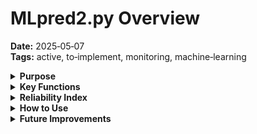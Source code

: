 # MLpred2.py Overview

**Date:** 2025‑05‑07  
**Tags:** active, to‑implement, monitoring, machine‑learning

<details>
<summary><strong>Purpose</strong></summary>

This script automates end‑to‑end forecasting of thermal comfort indices for three zones (salotto, camera, bagno) in a smart home. It:

- Extracts raw sensor & environmental data from Google Sheets  
- Preprocesses and aggregates features (internal/external temperature, humidity, energy, device states, etc.)  
- Trains a RandomForest model per zone  
- Predicts comfort indices 12 hours ahead  
- Logs results, writes outputs back to Google Sheets, and sends Telegram alerts  
- Monitors forecast errors and triggers retraining when performance degrades  

</details>

<details>
<summary><strong>Key Functions</strong></summary>

1. **carica_fogli()**: Connects to Google Sheets, loads or creates worksheets  
2. **get_codici_utili()**: Reads legenda to select feature columns dynamically  
3. **carica_dati()**: Converts raw values, timestamp indexing, cleans and filters features  
4. **ottimizza_random_forest()**: Hyperparameter grid‑search (n_estimators, max_depth)  
5. **train_and_predict()**: Aggregates last N samples, predicts comfort index, computes MAE/RMSE, alerts  
6. **deve_riaddestrare()**: Checks time‑based and error‑threshold conditions for retraining  
7. **riaddestra_modelli()**: Retrains and caches models for each zone  
8. **scrivi_output() / scrivi_preml2()**: Writes forecasts and error logs back to Sheets  
9. **pulisci_preml2()**: Trims historical error log sheet for performance  

</details>

<details>
<summary><strong>Reliability Index</strong></summary>

| Aspect                    | Status                                     |
|---------------------------|--------------------------------------------|
| Pipeline robustness       | ★★★★☆ (automated extraction → prediction)  |
| Logging & monitoring      | ★★★★★ (INFO/ERROR logs + Telegram alerts)  |
| Retraining mechanism      | ★★★★☆ (time & error‑based)                 |
| Feature coverage          | ★★★★☆ (60+ dynamic signals)                |
| Over‑fit risk             | ★★★☆☆ (batch RF shows MAE≈0 on training)    |

Overall: **Production‑ready** for monitoring & alerting. **Caution** if used for autonomous control.

</details>

<details>
<summary><strong>How to Use</strong></summary>

1. Set your credentials JSON at `CREDS_PATH` and ensure Sheets exist.  
2. Adjust config at top (error thresholds, window size, retrain frequency).  
3. Grant execution rights: `chmod +x MLpred2.py`.  
4. Run manually or schedule via cron (e.g., hourly).  
5. Review `ML_output` and `preML2` sheets for forecasts & error history.  
6. Monitor `mlpred2.log` / `mlpred2.error.log` for diagnostics.  

</details>

<details>
<summary><strong>Future Improvements</strong></summary>

- **Online learning**: replace batch RF with a `.partial_fit`‑capable regressor (SGD, PassiveAggressive) for real‑time updates  
- **Advanced features**: add rolling trends, standard deviations, time‑of‑day encoding  
- **Validation**: implement time‑series cross‑validation hold‑out to estimate out‑of‑sample error  
- **Adaptive thresholds**: tune `ERRORE_TRIGGER_RMSE` dynamically based on seasonality  
- **Alerting enhancements**: integrate Grafana or dashboard for visual monitoring  

</details>
